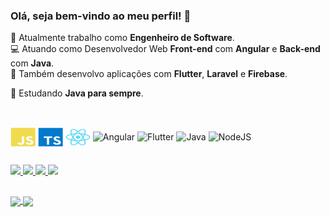 ### Olá, seja bem-vindo ao meu perfil! 🚀  

🔭 Atualmente trabalho como **Engenheiro de Software**.  
💻 Atuando como Desenvolvedor Web **Front-end** com **Angular** e **Back-end** com **Java**.  
📱 Também desenvolvo aplicações com **Flutter**, **Laravel** e **Firebase**.

🌱 Estudando **Java para sempre**.  
##

<div style="display: inline_block"><br> 
  <img align="center" alt="JS" height="30" width="40" src="https://raw.githubusercontent.com/devicons/devicon/master/icons/javascript/javascript-plain.svg">
  <img align="center" alt="TS" height="30" width="40" src="https://raw.githubusercontent.com/devicons/devicon/master/icons/typescript/typescript-plain.svg">
  <img align="center" alt="React" height="30" width="40" src="https://raw.githubusercontent.com/devicons/devicon/master/icons/react/react-original.svg">
  <img align="center" alt="Angular" height="30" width="40" src="https://cdn.jsdelivr.net/gh/devicons/devicon/icons/angularjs/angularjs-plain.svg">
  <img align="center" alt="Flutter" height="30" width="40" src="https://cdn.jsdelivr.net/gh/devicons/devicon/icons/flutter/flutter-original.svg">
  <img align="center" alt="Java" height="30" width="40" src="https://cdn.jsdelivr.net/gh/devicons/devicon/icons/java/java-original.svg">
  <img align="center" alt="NodeJS" height="30" width="40" src="https://cdn.jsdelivr.net/gh/devicons/devicon/icons/nodejs/nodejs-original.svg">
</div>

##

<div> 
  <a href="https://instagram.com/hendreoestevao" target="_blank">
    <img src="https://img.shields.io/badge/-Instagram-%23E4405F?style=for-the-badge&logo=instagram&logoColor=white" target="_blank">
  </a> 
  <a href="" target="_blank">
    <img src="https://img.shields.io/badge/Discord-7289DA?style=for-the-badge&logo=discord&logoColor=white" target="_blank">
  </a> 
  <a href="mailto:hendreosantos1@outlook.com">
    <img src="https://img.shields.io/badge/-Email-%23333?style=for-the-badge&logo=gmail&logoColor=white" target="_blank">
  </a>
  <a href="https://www.linkedin.com/in/hendreo-estev%C3%A3o-906b73148/" target="_blank">
    <img src="https://img.shields.io/badge/-LinkedIn-%230077B5?style=for-the-badge&logo=linkedin&logoColor=white" target="_blank">
  </a> 
</div>

##

<div>
  <a href="https://github.com/hendreoestevao">
    <img height="180em" align="center" src="https://github-readme-stats.vercel.app/api?username=hendreoestevao&show_icons=true&theme=react&include_all_commits=true&count_private=true"/>
  </a>
  
  <a href="https://github.com/hendreoestevao">
    <img height="180em" align="center" src="https://github-readme-stats.vercel.app/api/top-langs/?username=hendreoestevao&layout=compact&langs_count=7&theme=react"/>
  </a>
